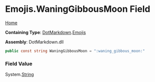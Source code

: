 # Emojis\.WaningGibbousMoon Field

[Home](../../../README.md)

**Containing Type**: [DotMarkdown](../../README.md)\.[Emojis](../README.md)

**Assembly**: DotMarkdown\.dll

```csharp
public const string WaningGibbousMoon = ":waning_gibbous_moon:"
```

### Field Value

System\.[String](https://docs.microsoft.com/en-us/dotnet/api/system.string)